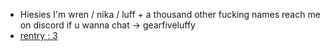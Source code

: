 - Hiesies I'm wren / nika / luff + a thousand other fucking names reach me on discord if u wanna chat -> gearfiveluffy 
- [rentry : 3 ](https://rentry.co/freewillincarnate)
  

<!---
1OthDoctor/1OthDoctor is a ✨ special ✨ repository because its `README.md` (this file) appears on your GitHub profile.
You can click the Preview link to take a look at your changes.
--->
